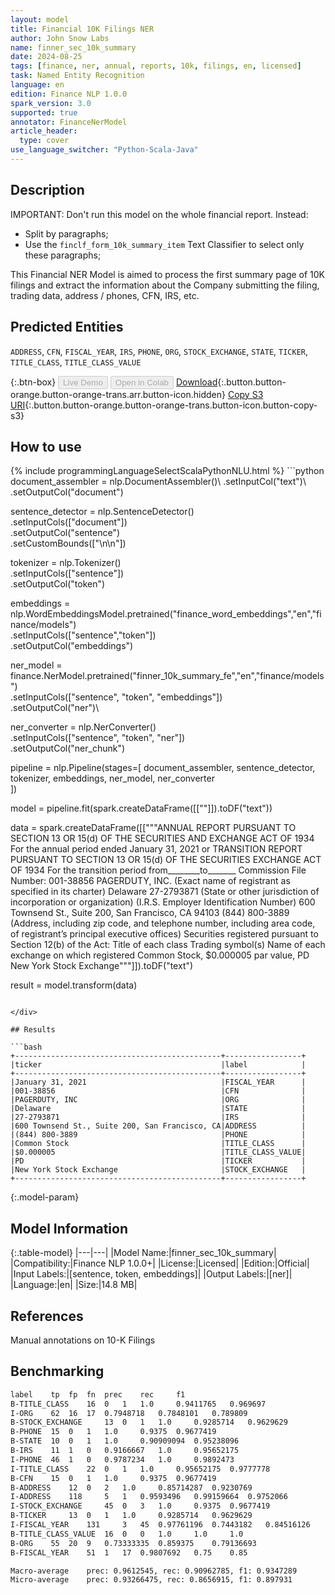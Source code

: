 ```yaml
---
layout: model
title: Financial 10K Filings NER
author: John Snow Labs
name: finner_sec_10k_summary
date: 2024-08-25
tags: [finance, ner, annual, reports, 10k, filings, en, licensed]
task: Named Entity Recognition
language: en
edition: Finance NLP 1.0.0
spark_version: 3.0
supported: true
annotator: FinanceNerModel
article_header:
  type: cover
use_language_switcher: "Python-Scala-Java"
---
```


## Description

IMPORTANT: Don't run this model on the whole financial report. Instead:
- Split by paragraphs;
- Use the `finclf_form_10k_summary_item` Text Classifier to select only these paragraphs;

This Financial NER Model is aimed to process the first summary page of 10K filings and extract the information about the Company submitting the filing, trading data, address / phones, CFN, IRS, etc.

## Predicted Entities

`ADDRESS`, `CFN`, `FISCAL_YEAR`, `IRS`, `PHONE`, `ORG`, `STOCK_EXCHANGE`, `STATE`, `TICKER`, `TITLE_CLASS`, `TITLE_CLASS_VALUE`

{:.btn-box}
<button class="button button-orange" disabled>Live Demo</button>
<button class="button button-orange" disabled>Open in Colab</button>
[Download](https://s3.amazonaws.com/auxdata.johnsnowlabs.com/finance/models/finner_sec_10k_summary_en_1.0.0_3.0_1724598275571.zip){:.button.button-orange.button-orange-trans.arr.button-icon.hidden}
[Copy S3 URI](s3://auxdata.johnsnowlabs.com/finance/models/finner_sec_10k_summary_en_1.0.0_3.0_1724598275571.zip){:.button.button-orange.button-orange-trans.button-icon.button-copy-s3}

## How to use



<div class="tabs-box" markdown="1">
{% include programmingLanguageSelectScalaPythonNLU.html %}
```python
document_assembler = nlp.DocumentAssembler()\
    .setInputCol("text")\
    .setOutputCol("document")

sentence_detector = nlp.SentenceDetector() \
    .setInputCols(["document"]) \
    .setOutputCol("sentence") \
    .setCustomBounds(["\n\n"])

tokenizer = nlp.Tokenizer()\
    .setInputCols(["sentence"])\
    .setOutputCol("token")

embeddings = nlp.WordEmbeddingsModel.pretrained("finance_word_embeddings","en","finance/models")\
	.setInputCols(["sentence","token"])\
	.setOutputCol("embeddings")

ner_model = finance.NerModel.pretrained("finner_10k_summary_fe","en","finance/models")\
    .setInputCols(["sentence", "token", "embeddings"])\
    .setOutputCol("ner")\

ner_converter = nlp.NerConverter()\
    .setInputCols(["sentence", "token", "ner"])\
    .setOutputCol("ner_chunk")

pipeline = nlp.Pipeline(stages=[
    document_assembler,
    sentence_detector,
    tokenizer,
    embeddings,
    ner_model,
    ner_converter   
    ])

model = pipeline.fit(spark.createDataFrame([[""]]).toDF("text"))

data = spark.createDataFrame([["""ANNUAL REPORT PURSUANT TO SECTION 13 OR 15(d) OF THE SECURITIES AND EXCHANGE ACT OF 1934
For the annual period ended January 31, 2021
or
TRANSITION REPORT PURSUANT TO SECTION 13 OR 15(d) OF THE SECURITIES EXCHANGE ACT OF 1934
For the transition period from________to_______
Commission File Number: 001-38856
PAGERDUTY, INC.
(Exact name of registrant as specified in its charter)
Delaware
27-2793871
(State or other jurisdiction of
incorporation or organization)
(I.R.S. Employer
Identification Number)
600 Townsend St., Suite 200, San Francisco, CA 94103
(844) 800-3889
(Address, including zip code, and telephone number, including area code, of registrant’s principal executive offices)
Securities registered pursuant to Section 12(b) of the Act:
Title of each class
Trading symbol(s)
Name of each exchange on which registered
Common Stock, $0.000005 par value,
PD
New York Stock Exchange"""]]).toDF("text")

result = model.transform(data)

```

</div>

## Results

```bash
+----------------------------------------------+-----------------+
|ticker                                        |label            |
+----------------------------------------------+-----------------+
|January 31, 2021                              |FISCAL_YEAR      |
|001-38856                                     |CFN              |
|PAGERDUTY, INC                                |ORG              |
|Delaware                                      |STATE            |
|27-2793871                                    |IRS              |
|600 Townsend St., Suite 200, San Francisco, CA|ADDRESS          |
|(844) 800-3889                                |PHONE            |
|Common Stock                                  |TITLE_CLASS      |
|$0.000005                                     |TITLE_CLASS_VALUE|
|PD                                            |TICKER           |
|New York Stock Exchange                       |STOCK_EXCHANGE   |
+----------------------------------------------+-----------------+
```

{:.model-param}
## Model Information

{:.table-model}
|---|---|
|Model Name:|finner_sec_10k_summary|
|Compatibility:|Finance NLP 1.0.0+|
|License:|Licensed|
|Edition:|Official|
|Input Labels:|[sentence, token, embeddings]|
|Output Labels:|[ner]|
|Language:|en|
|Size:|14.8 MB|

## References

Manual annotations on 10-K Filings

## Benchmarking

```bash
label	 tp	 fp	 fn	 prec	 rec	 f1
B-TITLE_CLASS	 16	 0	 1	 1.0	 0.9411765	 0.969697
I-ORG	 62	 16	 17	 0.7948718	 0.7848101	 0.789809
B-STOCK_EXCHANGE	 13	 0	 1	 1.0	 0.9285714	 0.9629629
B-PHONE	 15	 0	 1	 1.0	 0.9375	 0.9677419
B-STATE	 10	 0	 1	 1.0	 0.90909094	 0.95238096
B-IRS	 11	 1	 0	 0.9166667	 1.0	 0.95652175
I-PHONE	 46	 1	 0	 0.9787234	 1.0	 0.9892473
I-TITLE_CLASS	 22	 0	 1	 1.0	 0.95652175	 0.9777778
B-CFN	 15	 0	 1	 1.0	 0.9375	 0.9677419
B-ADDRESS	 12	 0	 2	 1.0	 0.85714287	 0.9230769
I-ADDRESS	 118	 5	 1	 0.9593496	 0.99159664	 0.9752066
I-STOCK_EXCHANGE	 45	 0	 3	 1.0	 0.9375	 0.9677419
B-TICKER	 13	 0	 1	 1.0	 0.9285714	 0.9629629
I-FISCAL_YEAR	 131	 3	 45	 0.97761196	 0.7443182	 0.84516126
B-TITLE_CLASS_VALUE	 16	 0	 0	 1.0	 1.0	 1.0
B-ORG	 55	 20	 9	 0.73333335	 0.859375	 0.79136693
B-FISCAL_YEAR	 51	 1	 17	 0.9807692	 0.75	 0.85

Macro-average	 prec: 0.9612545, rec: 0.90962785, f1: 0.9347289
Micro-average	 prec: 0.93266475, rec: 0.8656915, f1: 0.897931
```